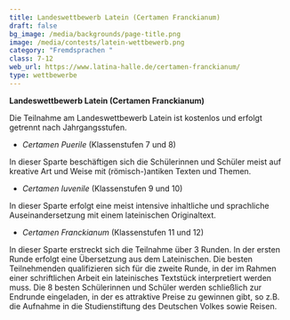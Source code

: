 ```yaml
---
title: Landeswettbewerb Latein (Certamen Franckianum)
draft: false
bg_image: /media/backgrounds/page-title.png
image: /media/contests/latein-wettbewerb.png
category: "Fremdsprachen "
class: 7-12
web_url: https://www.latina-halle.de/certamen-franckianum/
type: wettbewerbe
---
```

**Landeswettbewerb Latein (Certamen Franckianum)**

Die Teilnahme am Landeswettbewerb Latein ist kostenlos und erfolgt getrennt nach Jahrgangsstufen.

* *Certamen Puerile* (Klassenstufen 7 und 8)

In dieser Sparte beschäftigen sich die Schülerinnen und Schüler meist auf kreative Art und Weise mit (römisch-)antiken Texten und Themen.

* *Certamen Iuvenile* (Klassenstufen 9 und 10)

In dieser Sparte erfolgt eine meist intensive inhaltliche und sprachliche Auseinandersetzung mit einem lateinischen Originaltext.

* *Certamen Franckianum* (Klassenstufen 11 und 12)

In dieser Sparte erstreckt sich die Teilnahme über 3 Runden. In der ersten Runde erfolgt eine Übersetzung aus dem Lateinischen. Die besten Teilnehmenden qualifizieren sich für die zweite Runde, in der im Rahmen einer schriftlichen Arbeit ein lateinisches Textstück interpretiert werden muss. Die 8 besten Schülerinnen und Schüler werden schließlich zur Endrunde eingeladen, in der es attraktive Preise zu gewinnen gibt, so z.B. die Aufnahme in die Studienstiftung des Deutschen Volkes sowie Reisen.
